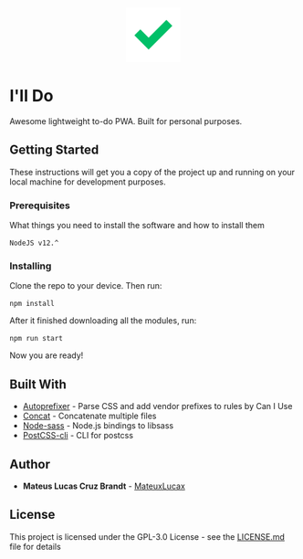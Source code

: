 <p align="center">
  <img height="96" src="https://raw.githubusercontent.com/MateuxLucax/ill-do/master/assets/icons/icon-512x512.png">
</p>


# I'll Do

Awesome lightweight to-do PWA. Built for personal purposes. 

## Getting Started

These instructions will get you a copy of the project up and running on your local machine for development purposes.

### Prerequisites

What things you need to install the software and how to install them

```
NodeJS v12.^
```

### Installing

Clone the repo to your device. Then run:

```
npm install
```

After it finished downloading all the modules, run:

```
npm run start
```

Now you are ready!

## Built With

* [Autoprefixer](https://github.com/postcss/autoprefixer) - Parse CSS and add vendor prefixes to rules by Can I Use
* [Concat](https://github.com/gko/concat) - Concatenate multiple files
* [Node-sass](https://github.com/sass/node-sass) - Node.js bindings to libsass
* [PostCSS-cli](https://github.com/postcss/postcss-cli) - CLI for postcss

## Author

* **Mateus Lucas Cruz Brandt** - [MateuxLucax](https://github.com/MateuxLucax)

## License

This project is licensed under the GPL-3.0 License - see the [LICENSE.md](LICENSE.md) file for details
